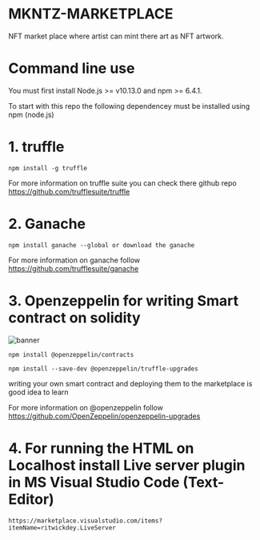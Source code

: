 # MKNTZ-MARKETPLACE
NFT market place where artist can mint there art as NFT artwork.

# Command line use
You must first install Node.js >= v10.13.0 and npm >= 6.4.1.

To start with this repo the following dependencey must be installed using npm (node.js)
# 1. truffle 

    npm install -g truffle

   For more information on truffle suite you can check there github repo https://github.com/trufflesuite/truffle

# 2. Ganache 

    npm install ganache --global or download the ganache

   For more information on ganache follow https://github.com/trufflesuite/ganache
 
# 3. Openzeppelin for writing Smart contract on solidity

   ![banner](https://user-images.githubusercontent.com/50669877/158130706-0bd626f4-a5b7-4636-85cd-7c4b2f17c4c2.svg)

    npm install @openzeppelin/contracts
    
    npm install --save-dev @openzeppelin/truffle-upgrades

   writing your own smart contract and deploying them to the marketplace  is good idea to learn
   
   For more information on @openzeppelin follow https://github.com/OpenZeppelin/openzeppelin-upgrades

# 4. For running the HTML on Localhost install Live server plugin in MS Visual Studio Code (Text-Editor)
    https://marketplace.visualstudio.com/items?itemName=ritwickdey.LiveServer
